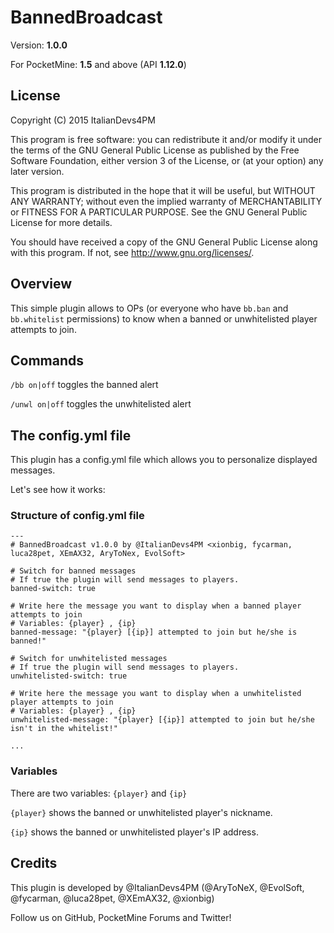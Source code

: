 # BannedBroadcast

Version: **1.0.0**

For PocketMine: **1.5** and above (API **1.12.0**)

## License

Copyright (C) 2015 ItalianDevs4PM

This program is free software: you can redistribute it and/or modify
it under the terms of the GNU General Public License as published by
the Free Software Foundation, either version 3 of the License, or
(at your option) any later version.

This program is distributed in the hope that it will be useful,
but WITHOUT ANY WARRANTY; without even the implied warranty of
MERCHANTABILITY or FITNESS FOR A PARTICULAR PURPOSE.  See the
GNU General Public License for more details.

You should have received a copy of the GNU General Public License
along with this program. If not, see <http://www.gnu.org/licenses/>.

## Overview

This simple plugin allows to OPs (or everyone who have ```bb.ban``` and ```bb.whitelist``` permissions) to know when a banned or unwhitelisted player attempts to join.

## Commands

```/bb on|off``` toggles the banned alert

```/unwl on|off``` toggles the unwhitelisted alert

## The config.yml file

This plugin has a config.yml file which allows you to personalize displayed messages.

Let's see how it works:

### Structure of config.yml file

```
---
# BannedBroadcast v1.0.0 by @ItalianDevs4PM <xionbig, fycarman, luca28pet, XEmAX32, AryToNex, EvolSoft>

# Switch for banned messages
# If true the plugin will send messages to players.
banned-switch: true

# Write here the message you want to display when a banned player attempts to join
# Variables: {player} , {ip}
banned-message: "{player} [{ip}] attempted to join but he/she is banned!"

# Switch for unwhitelisted messages
# If true the plugin will send messages to players.
unwhitelisted-switch: true

# Write here the message you want to display when a unwhitelisted player attempts to join
# Variables: {player} , {ip}
unwhitelisted-message: "{player} [{ip}] attempted to join but he/she isn't in the whitelist!"

...
```
### Variables

There are two variables: ```{player}``` and ```{ip}```

```{player}``` shows the banned or unwhitelisted player's nickname.

```{ip}``` shows the banned or unwhitelisted player's IP address.

## Credits

This plugin is developed by @ItalianDevs4PM (@AryToNeX, @EvolSoft, @fycarman, @luca28pet, @XEmAX32, @xionbig)

Follow us on GitHub, PocketMine Forums and Twitter!
